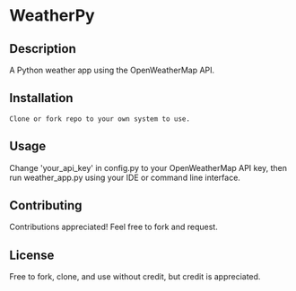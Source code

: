 # WeatherPy

## Description
A Python weather app using the OpenWeatherMap API.

## Installation
```
Clone or fork repo to your own system to use.
```

## Usage
Change 'your_api_key' in config.py to your OpenWeatherMap API key, then run weather_app.py using your IDE or command line interface.

## Contributing
Contributions appreciated! Feel free to fork and request.

## License
Free to fork, clone, and use without credit, but credit is appreciated.